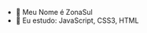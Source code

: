 - 👋 Meu Nome é ZonaSul
- 👀 Eu estudo: JavaScript, CSS3, HTML

<!---
zonaasul/zonaasul is a ✨ special ✨ repository because its `README.md` (this file) appears on your GitHub profile.
You can click the Preview link to take a look at your changes.
--->
